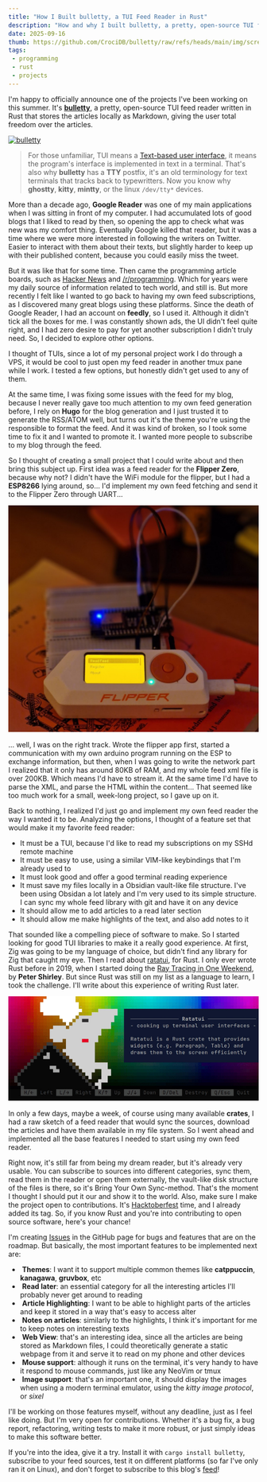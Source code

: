 ```yaml
---
title: "How I Built bulletty, a TUI Feed Reader in Rust"
description: "How and why I built bulletty, a pretty, open-source TUI feed reader written in Rust that stores the articles locally as Markdown. From a failed Flipper Zero project to a TUI tool."
date: 2025-09-16
thumb: https://github.com/CrociDB/bulletty/raw/refs/heads/main/img/screenshot.gif
tags:
 - programming
 - rust
 - projects
---
```


I'm happy to officially announce one of the projects I've been working on this summer. It's [**bulletty**](https://github.com/CrociDB/bulletty), a pretty, open-source TUI feed reader written in Rust that stores the articles locally as Markdown, giving the user total freedom over the articles.

[![bulletty](
https://github.com/CrociDB/bulletty/raw/refs/heads/main/img/screenshot.gif)](https://github.com/CrociDB/bulletty)

> For those unfamiliar, TUI means a [Text-based user interface](https://en.wikipedia.org/wiki/Text-based_user_interface), it means the program's interface is implemented in text in a terminal. That's also why **bulletty** has a **TTY** postfix, it's an old terminology for text terminals that tracks back to typewritters. Now you know why **ghostty**, **kitty**, **mintty**, or the linux `/dev/tty*` devices.

More than a decade ago, **Google Reader** was one of my main applications when I was sitting in front of my computer. I had accumulated lots of good blogs that I liked to read by then, so opening the app to check what was new was my comfort thing. Eventually Google killed that reader, but it was a time where we were more interested in following the writers on Twitter. Easier to interact with them about their texts, but slightly harder to keep up with their published content, because you could easily miss the tweet.

But it was like that for some time. Then came the programming article boards, such as [Hacker News](https://news.ycombinator.com/news) and [/r/programming](https://www.reddit.com/r/programming/). Which for years were my daily source of information related to tech world, and still is. But more recently I felt like I wanted to go back to having my own feed subscriptions, as I discovered many great blogs using these platforms. Since the death of Google Reader, I had an account on **feedly**, so I used it. Although it didn't tick all the boxes for me. I was constantly shown ads, the UI didn't feel quite right, and I had zero desire to pay for yet another subscription I didn't truly need. So, I decided to explore other options.

I thought of TUIs, since a lot of my personal project work I do through a VPS, it would be cool to just open my feed reader in another tmux pane while I work. I tested a few options, but honestly didn't get used to any of them.

At the same time, I was fixing some issues with the feed for my blog, because I never really gave too much attention to my own feed generation before, I rely on **Hugo** for the blog generation and I just trusted it to generate the RSS/ATOM well, but turns out it's the theme you're using the responsible to format the feed. And it was kind of broken, so I took some time to fix it and I wanted to promote it. I wanted more people to subscribe to my blog through the feed.

So I thought of creating a small project that I could write about and then bring this subject up. First idea was a feed reader for the **Flipper Zero**, because why not? I didn't have the WiFi module for the flipper, but I had a **ESP8266** lying around, so... I'd implement my own feed fetching and send it to the Flipper Zero through UART...

![Flipper RSS application](images/flipper_rss.jpeg)

... well, I was on the right track. Wrote the flipper app first, started a communication with my own arduino program running on the ESP to exchange information, but then, when I was going to write the network part I realized that it only has around 80KB of RAM, and my whole feed xml file is over 200KB. Which means I'd have to stream it. At the same time I'd have to parse the XML, and parse the HTML within the content... That seemed like too much work for a small, week-long project, so I gave up on it.

Back to nothing, I realized I'd just go and implement my own feed reader the way I wanted it to be. Analyzing the options, I thought of a feature set that would make it my favorite feed reader:

 - It must be a TUI, because I'd like to read my subscriptions on my SSHd remote machine
 - It must be easy to use, using a similar VIM-like keybindings that I'm already used to
 - It must look good and offer a good terminal reading experience
 - It must save my files locally in a Obsidian vault-like file structure. I've been using Obsidan a lot lately and I'm very used to its simple structure. I can sync my whole feed library with git and have it on any device
 - It should allow me to add articles to a read later section
 - It should allow me make highlights of the text, and also add notes to it

That sounded like a compelling piece of software to make. So I started looking for good TUI libraries to make it a really good experience. At first, Zig was going to be my language of choice, but didn't find any library for Zig that caught my eye. Then I read about [ratatui](https://ratatui.rs/), for Rust. I only ever wrote Rust before in 2019, when I started doing the [Ray Tracing in One Weekend](https://github.com/CrociDB/pathtracer), by **Peter Shirley**. But since Rust was still on my list as a language to learn, I took the challenge. I'll write about this experience of writing Rust later.

![ratatui for Rust](images/ratatui.jpeg)

In only a few days, maybe a week, of course using many available **crates**, I had a raw sketch of a feed reader that would sync the sources, download the articles and have them available in my file system. So I went ahead and implemented all the base features I needed to start using my own feed reader.

Right now, it's still far from being my dream reader, but it's already very usable. You can subscribe to sources into different categories, sync them, read them in the reader or open them externally, the vault-like disk structure of the files is there, so it's Bring Your Own Sync-method. That's the moment I thought I should put it our and show it to the world. Also, make sure I make the project open to contributions. It's [Hacktoberfest](https://hacktoberfest.com/) time, and I already added its tag. So, if you know Rust and you're into contributing to open source software, here's your chance!

I'm creating [Issues](https://github.com/CrociDB/bulletty/issues) in the GitHub page for bugs and features that are on the roadmap. But basically, the most important features to be implemented next are:

-  **Themes**: I want it to support multiple common themes like **catppuccin**, **kanagawa**, **gruvbox**, etc
-  **Read later**: an essential category for all the interesting articles I'll probably never get around to reading
-  **Article Highlighting**: I want to be able to highlight parts of the articles and keep it stored in a way that's easy to access alter
-  **Notes on articles**: similarly to the highlights, I think it's important for me to keep notes on interesting texts
-  **Web View**: that's an interesting idea, since all the articles are being stored as Markdown files, I could theoretically generate a static webpage from it and serve it to read on my phone and other devices
-  **Mouse support**: although it runs on the terminal, it's very handy to have it respond to mouse commands, just like any NeoVim or tmux
-  **Image support**: that's an important one, it should display the images when using a modern terminal emulator, using the _kitty image protocol_, or _sixel_

I'll be working on those features myself, without any deadline, just as I feel like doing. But I'm very open for contributions. Whether it's a bug fix, a bug report, refactoring, writing tests to make it more robust, or just simply ideas to make this software better.

If you're into the idea, give it a try. Install it with `cargo install bulletty`, subscribe to your feed sources, test it on different platforms (so far I've only ran it on Linux), and don't forget to subscribe to this blog's [feed](/index.xml)!
